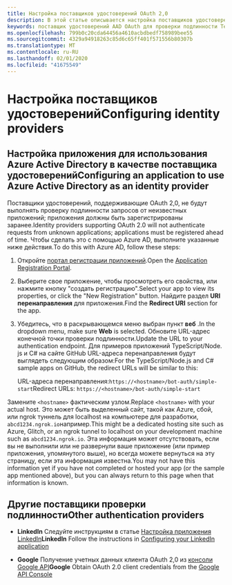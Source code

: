 ```yaml
---
title: Настройка поставщиков удостоверений OAuth 2,0
description: В этой статье описывается настройка поставщиков удостоверений с фокусом на Azure AD
keywords: поставщик удостоверений AAD OAuth для проверки подлинности Teams
ms.openlocfilehash: 799b0c20cda64456a4610acbdbedf758989bee55
ms.sourcegitcommit: 4329a94918263c85d6c65ff401f571556b80307b
ms.translationtype: MT
ms.contentlocale: ru-RU
ms.lasthandoff: 02/01/2020
ms.locfileid: "41675549"
---
```

# <a name="configuring-identity-providers"></a><span data-ttu-id="243fb-104">Настройка поставщиков удостоверений</span><span class="sxs-lookup"><span data-stu-id="243fb-104">Configuring identity providers</span></span>

## <a name="configuring-an-application-to-use-azure-active-directory-as-an-identity-provider"></a><span data-ttu-id="243fb-105">Настройка приложения для использования Azure Active Directory в качестве поставщика удостоверений</span><span class="sxs-lookup"><span data-stu-id="243fb-105">Configuring an application to use Azure Active Directory as an identity provider</span></span>

<span data-ttu-id="243fb-106">Поставщики удостоверений, поддерживающие OAuth 2,0, не будут выполнять проверку подлинности запросов от неизвестных приложений; приложения должны быть зарегистрированы заранее.</span><span class="sxs-lookup"><span data-stu-id="243fb-106">Identity providers supporting OAuth 2.0 will not authenticate requests from unknown applications; applications must be registered ahead of time.</span></span> <span data-ttu-id="243fb-107">Чтобы сделать это с помощью Azure AD, выполните указанные ниже действия.</span><span class="sxs-lookup"><span data-stu-id="243fb-107">To do this with Azure AD, follow these steps:</span></span>

1. <span data-ttu-id="243fb-108">Откройте [портал регистрации приложений](https://ms.portal.azure.com/#blade/Microsoft_AAD_RegisteredApps/ApplicationsListBlade).</span><span class="sxs-lookup"><span data-stu-id="243fb-108">Open the [Application Registration Portal](https://ms.portal.azure.com/#blade/Microsoft_AAD_RegisteredApps/ApplicationsListBlade).</span></span>

2. <span data-ttu-id="243fb-109">Выберите свое приложение, чтобы просмотреть его свойства, или нажмите кнопку "создать регистрацию".</span><span class="sxs-lookup"><span data-stu-id="243fb-109">Select your app to view its properties, or click the "New Registration" button.</span></span> <span data-ttu-id="243fb-110">Найдите раздел **URI перенаправления** для приложения.</span><span class="sxs-lookup"><span data-stu-id="243fb-110">Find the **Redirect URI** section for the app.</span></span>

3. <span data-ttu-id="243fb-111">Убедитесь, что в раскрывающемся меню выбран пункт **веб** .</span><span class="sxs-lookup"><span data-stu-id="243fb-111">In the dropdown menu, make sure **Web** is selected.</span></span> <span data-ttu-id="243fb-112">Обновите URL-адрес конечной точки проверки подлинности.</span><span class="sxs-lookup"><span data-stu-id="243fb-112">Update the URL to your authentication endpoint.</span></span> <span data-ttu-id="243fb-113">Для примеров приложений TypeScript/Node. js и C# на сайте GitHub URL-адреса перенаправления будут выглядеть следующим образом:</span><span class="sxs-lookup"><span data-stu-id="243fb-113">For the TypeScript/Node.js and C# sample apps on GitHub, the redirect URLs will be similar to this:</span></span>

    <span data-ttu-id="243fb-114">URL-адреса перенаправления:`https://<hostname>/bot-auth/simple-start`</span><span class="sxs-lookup"><span data-stu-id="243fb-114">Redirect URLs: `https://<hostname>/bot-auth/simple-start`</span></span>

<span data-ttu-id="243fb-115">Замените `<hostname>` фактическим узлом.</span><span class="sxs-lookup"><span data-stu-id="243fb-115">Replace `<hostname>` with your actual host.</span></span> <span data-ttu-id="243fb-116">Это может быть выделенный сайт, такой как Azure, сбой, или ngrok туннель для localhost на компьютере для разработки, `abcd1234.ngrok.io`например.</span><span class="sxs-lookup"><span data-stu-id="243fb-116">This might be a dedicated hosting site such as Azure, Glitch, or an ngrok tunnel to localhost on your development machine such as `abcd1234.ngrok.io`.</span></span> <span data-ttu-id="243fb-117">Эта информация может отсутствовать, если вы не выполнили или не развернули ваше приложение (или пример приложения, упомянутого выше), но всегда можете вернуться на эту страницу, если эта информация известна.</span><span class="sxs-lookup"><span data-stu-id="243fb-117">You may not have this information yet if you have not completed or hosted your app (or the sample app mentioned above), but you can always return to this page when that information is known.</span></span>

## <a name="other-authentication-providers"></a><span data-ttu-id="243fb-118">Другие поставщики проверки подлинности</span><span class="sxs-lookup"><span data-stu-id="243fb-118">Other authentication providers</span></span>

* <span data-ttu-id="243fb-119">**LinkedIn** Следуйте инструкциям в статье [Настройка приложения LinkedIn](https://developer.linkedin.com/docs/oauth2)</span><span class="sxs-lookup"><span data-stu-id="243fb-119">**LinkedIn** Follow the instructions in [Configuring your LinkedIn application](https://developer.linkedin.com/docs/oauth2)</span></span>

* <span data-ttu-id="243fb-120">**Google** Получение учетных данных клиента OAuth 2,0 из [консоли Google API](https://console.developers.google.com/)</span><span class="sxs-lookup"><span data-stu-id="243fb-120">**Google** Obtain OAuth 2.0 client credentials from the [Google API Console](https://console.developers.google.com/)</span></span>

